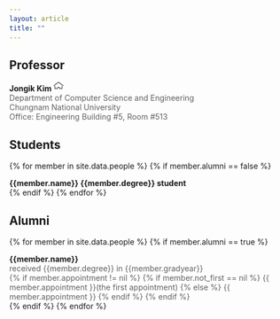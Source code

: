 ```yaml
---
layout: article
title: ""
---
```


## Professor

<div class="grid">
  <div class="cell cell--auto">
	  <div style="font-size: 1em; font-weight: bolder;">
      Jongik Kim 
      <script type="text/javascript">
      var email="jongik"
      var domain="cnu.ac.kr"
      document.write("<a style=text-decoration:none href="+"mail"+"to:"+email+"@"+domain+">"+"<img src=\"assets\/email.png\" height=\"18\" width=\"18\">"+"<\/a>")
      </script>
      <a href="https://jongikkim.github.io"><img src="assets/home.png" height="18" width="18"></a>
      </div>
	  <div style="color: #606060; font-size: 1em;">
	  Department of Computer Science and Engineering
      </div>
	  <div style="color: #606060; font-size: 1em;">
	  Chungnam National University
      </div>
	  <div style="color: #606060; font-size: 1em;">
      Office: Engineering Building #5, Room #513
	  </div>
  </div>
</div>

## Students
{% for member in site.data.people %}
    {% if member.alumni == false %}
<div class="grid">
  <div class="cell cell--auto">
	  <div style="font-size: 1em; font-weight: bolder;">{{member.name}} {{member.degree}} student</div>
  </div>
</div>

<div class="m-3"></div>
    {% endif %}
{% endfor %}
	  
## Alumni
{% for member in site.data.people %}
    {% if member.alumni == true %}
<div class="grid">
  <div class="cell cell--auto">
	  <div style="font-size: 1em; font-weight: bolder;">{{member.name}}</div>
	  <div style="color: #606060; font-size: 1em;"> received {{member.degree}} in {{member.gradyear}}</div>
	  <div style="color: #606060; font-size: 1em;">
          {% if member.appointment != nil %}
		      {% if member.not_first == nil %}
                  {{ member.appointment }}(the first appointment)
		      {% else %}
		          {{ member.appointment }}
		      {% endif %}
          {% endif %}
	  </div>
  </div>
</div>

<div class="m-3"></div>
    {% endif %}
{% endfor %}

